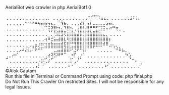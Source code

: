 AerialBot
web crawler in php AerialBot1.0 

⢀⢀⢀⢀⢀⢀⢀⢀⢀⢀⢀⢀⢀⡀ ⢀⢀⢀⢀⢀⢀⢀⢀⢀⢀⢀⠒⠚⠛⠳⣤⣄⡀⢀⢀⢀⢀⢀⢀⣰⠖⣦ ⢀⢀⢀⢀⢀⢀⠒⠒⠖⠶⢦⣤⣤⢤⣄⡀⠉⢻⣦⡀⢀⢀⢀⣜⡏⢠⡇⣀⣀⣀⣀⣠⣤⡀ ⢀⢀⢀⢀⢀⢀⢀⢀⢀⢀⢀⢀⠉⣭⣽⣿⢲⣄⠹⣿⣦⢀⢠⣿⣧⣿⡛⠛⣋⣩⣭⠤⠴⠛⢶⣀ ⢀⢀⢀⢀⢀⢀⢀⢀⢀⢀⢀⢀⢀⠈⡁⢓⣟⣻⢟⣶⣾⣦⣼⣿⣻⣿⣷⣿⣿⣦⣄⡀⢀⢀⢀⢀⠈ ⢀⢀⢀⢀⢀⢀⢀⢀⢀⢀⢀⢀⢴⠿⣚⣥⣼⣿⣇⢿⣺⣿⣿⣿⣿⣿⣿⣿⣿⣿⣿⣿⡆ ⢀⢀⢀⢀⢀⢀⢀⢀⣀⣤⡰⠶⣲⣶⣷⣶⣶⣾⣯⣿⢛⣻⣿⣿⣿⣿⣿⣿⣿⣿⠾⠿⣠⢄⡀ ⢀⢀⢀⢀⡠⠴⣜⣧⠍⠗⠚⠋⠉⠉⠉⣉⣭⣽⣾⣿⠟⣙⠟⠛⣿⠉⠉⠁⢀⢀⢀⢀⢀⠈⠚⠷⣦⡀ ⢀⣀⡴⠎⢀⢀⢀⢀⢀⢀⢀⢀⢀⣴⢽⣫⠿⠛⠉⢀⠰⡏⢀⡰⠁⢀⢀⢀⢀⢀⢀⢀⢀⢀⢀⢀⢀⠳⣡ ⠉⢀⢀⢀⢀⢀⢀⢀⢀⢀⠠⡶⢋⡴⠋⢀⢀⢀⢀⢀⡏⢀⠜⠁⢀⢀⢀⢀⢀⢀⢀⢀⢀⢀⢀⢀⢀⢀⠈⠒⠤ ⢀⢀⢀⢀⢀⢀⢀⢀⢀⢠⡃⠘⠁⢀⢀⢀⢀⢀⢀⠰⠐⠁ ⢀⢀⢀⢀⢀⢀⢀⢀⠰⠊⢀⢀⢀⢀⢀⢀⢀⢀⢀⠋  <br />
©Alok Gautam <br/>
Run this file in Terminal or Command Prompt using code: php final.php <br/>
Do Not Run This Crawler On restricted Sites. I will not be responsible for any legal Issues.

